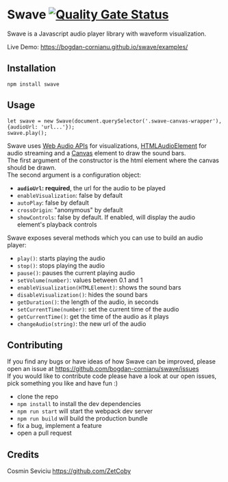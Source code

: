 # Swave [![Quality Gate Status](https://sonarcloud.io/api/project_badges/measure?project=bogdan-cornianu_swave&metric=alert_status)](https://sonarcloud.io/dashboard?id=bogdan-cornianu_swave)

Swave is a Javascript audio player library with waveform visualization.

Live Demo: https://bogdan-cornianu.github.io/swave/examples/

## Installation
`npm install swave`

## Usage
```
let swave = new Swave(document.querySelector('.swave-canvas-wrapper'), {audioUrl: 'url...'});
swave.play();
```
Swave uses [Web Audio APIs](https://developer.mozilla.org/en-US/docs/Web/API/Web_Audio_API) for visualizations,  [HTMLAudioElement](https://developer.mozilla.org/en-US/docs/Web/API/HTMLAudioElement) for audio streaming and a [Canvas](https://developer.mozilla.org/en-US/docs/Web/API/Canvas_API) element to draw the sound bars.  
The first argument of the constructor is the html element where the canvas should be drawn.  
The second argument is a configuration object:
* **`audioUrl`: required**, the url for the audio to be played
* `enableVisualization`: false by default
* `autoPlay`: false by default
* `crossOrigin`: "anonymous" by default
* `showControls`: false by default. If enabled, will display the audio element's playback controls
  
Swave exposes several methods which you can use to build an audio player:  
* `play()`: starts playing the audio
* `stop()`: stops playing the audio
* `pause()`: pauses the current playing audio
* `setVolume(number)`: values between 0.1 and 1
* `enableVisualization(HTMLElement)`: shows the sound bars
* `disableVisualization()`: hides the sound bars
* `getDuration()`: the length of the audio, in seconds
* `setCurrentTime(number)`: set the current time of the audio
* `getCurrentTime()`: get the time of the audio as it plays
* `changeAudio(string)`: the new url of the audio  

## Contributing
If you find any bugs or have ideas of how Swave can be improved, please open an issue at https://github.com/bogdan-cornianu/swave/issues  
If you would like to contribute code please have a look at our open issues, pick something you like and have fun :)
* clone the repo
* `npm install` to install the dev dependencies
* `npm run start` will start the webpack dev server
* `npm run build` will build the production bundle
* fix a bug, implement a feature
* open a pull request

## Credits
Cosmin Seviciu https://github.com/ZetCoby
